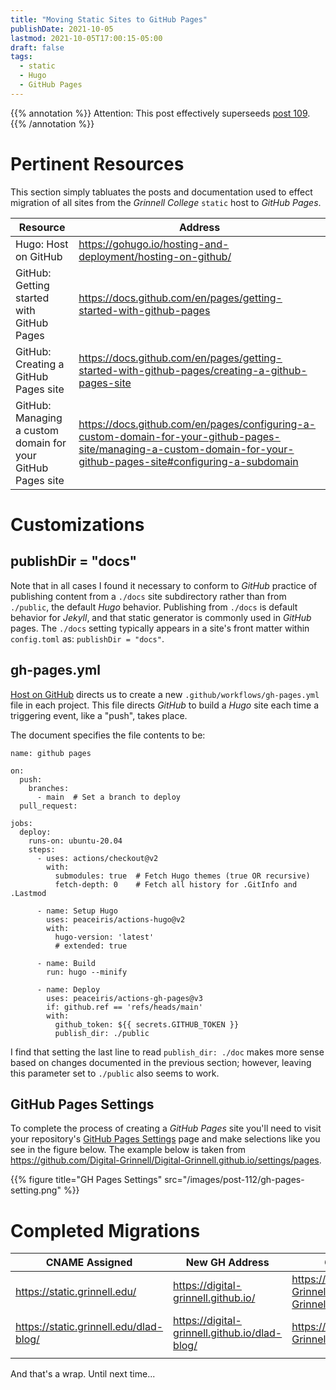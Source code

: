 ```yaml
---
title: "Moving Static Sites to GitHub Pages"
publishDate: 2021-10-05
lastmod: 2021-10-05T17:00:15-05:00
draft: false
tags:
  - static
  - Hugo
  - GitHub Pages
---
```


{{% annotation %}}
Attention: This post effectively superseeds [post 109](content/posts/109-moving-static-sites-to-azure.md.md).
{{% /annotation %}}

# Pertinent Resources

This section simply tabluates the posts and documentation used to effect migration of all sites from the _Grinnell College_ `static` host to _GitHub Pages_.

| Resource | Address |
| ---      | ---     |
| Hugo: Host on GitHub | https://gohugo.io/hosting-and-deployment/hosting-on-github/ |
| GitHub: Getting started with GitHub Pages | https://docs.github.com/en/pages/getting-started-with-github-pages |
| GitHub: Creating a GitHub Pages site | https://docs.github.com/en/pages/getting-started-with-github-pages/creating-a-github-pages-site |
| GitHub: Managing a custom domain for your GitHub Pages site | https://docs.github.com/en/pages/configuring-a-custom-domain-for-your-github-pages-site/managing-a-custom-domain-for-your-github-pages-site#configuring-a-subdomain |

# Customizations

## publishDir = "docs"

Note that in all cases I found it necessary to conform to _GitHub_ practice of publishing content from a `./docs` site subdirectory rather than from `./public`, the default _Hugo_ behavior.  Publishing from `./docs` is default behavior for _Jekyll_, and that static generator is commonly used in _GitHub_ pages. The `./docs` setting typically appears in a site's front matter within `config.toml` as: `publishDir = "docs"`.

## gh-pages.yml

[Host on GitHub](https://gohugo.io/hosting-and-deployment/hosting-on-github/) directs us to create a new `.github/workflows/gh-pages.yml` file in each project.  This file directs _GitHub_ to build a _Hugo_ site each time a triggering event, like a "push", takes place.

The document specifies the file contents to be:

```
name: github pages

on:
  push:
    branches:
      - main  # Set a branch to deploy
  pull_request:

jobs:
  deploy:
    runs-on: ubuntu-20.04
    steps:
      - uses: actions/checkout@v2
        with:
          submodules: true  # Fetch Hugo themes (true OR recursive)
          fetch-depth: 0    # Fetch all history for .GitInfo and .Lastmod

      - name: Setup Hugo
        uses: peaceiris/actions-hugo@v2
        with:
          hugo-version: 'latest'
          # extended: true

      - name: Build
        run: hugo --minify

      - name: Deploy
        uses: peaceiris/actions-gh-pages@v3
        if: github.ref == 'refs/heads/main'
        with:
          github_token: ${{ secrets.GITHUB_TOKEN }}
          publish_dir: ./public
```

I find that setting the last line to read `publish_dir: ./doc` makes more sense based on changes documented in the previous section; however, leaving this parameter set to `./public` also seems to work.

## GitHub Pages Settings

To complete the process of creating a _GitHub Pages_ site you'll need to visit your repository's [GitHub Pages Settings](https://github.com/Digital-Grinnell/Digital-Grinnell.github.io/settings/pages) page and make selections like you see in the figure below.  The example below is taken from https://github.com/Digital-Grinnell/Digital-Grinnell.github.io/settings/pages.

{{% figure title="GH Pages Settings" src="/images/post-112/gh-pages-setting.png" %}}

# Completed Migrations

| CNAME Assigned               | New GH Address                      | GitHub Repo   | Old Address |
| ---                          | ---                                 | ---           | ---         |
| https://static.grinnell.edu/ | https://digital-grinnell.github.io/ | https://github.com/Digital-Grinnell/Digital-Grinnell.github.io | https://static.grinnell.edu |
| https://static.grinnell.edu/dlad-blog/ | https://digital-grinnell.github.io/dlad-blog/ | https://github.com/Digital-Grinnell/dlad-blog | https://static.grinnell.edu/blogs-McFateM |
|   |   |   |   |


And that's a wrap. Until next time...
